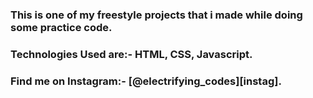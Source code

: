 ### This is one of my freestyle projects that i made while doing some practice code.

### Technologies Used are:- HTML, CSS, Javascript.

### Find me on Instagram:- [@electrifying_codes][instag].

[instagram]: https://www.instagram.com/electrifying_codes
